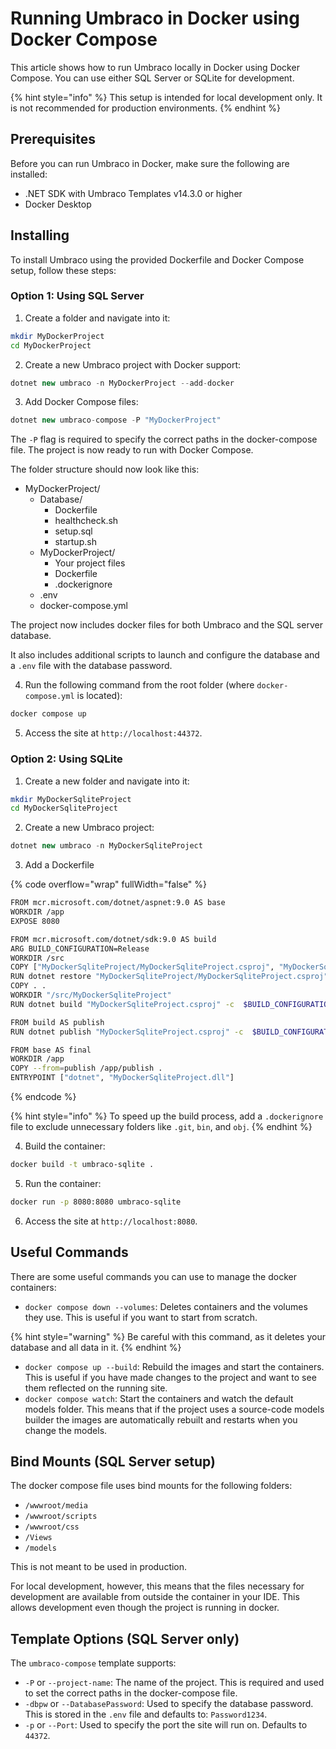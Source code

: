 ﻿---
description: Running Umbraco on docker locally using docker compose
---

# Running Umbraco in Docker using Docker Compose

This article shows how to run Umbraco locally in Docker using Docker Compose. You can use either SQL Server or SQLite for development.

{% hint style="info" %}
This setup is intended for local development only. It is not recommended for production environments.
{% endhint %}

## Prerequisites

Before you can run Umbraco in Docker, make sure the following are installed:

* .NET SDK with Umbraco Templates v14.3.0 or higher
* Docker Desktop

## Installing

To install Umbraco using the provided Dockerfile and Docker Compose setup, follow these steps:

### Option 1: Using SQL Server

1. Create a folder and navigate into it:

```bash
mkdir MyDockerProject
cd MyDockerProject
```

2. Create a new Umbraco project with Docker support:

```csharp
dotnet new umbraco -n MyDockerProject --add-docker
```

3. Add Docker Compose files:

```csharp
dotnet new umbraco-compose -P "MyDockerProject"
```

The `-P` flag is required to specify the correct paths in the docker-compose file. The project is now ready to run with Docker Compose.

The folder structure should now look like this:

* MyDockerProject/
  * Database/
    * Dockerfile
    * healthcheck.sh
    * setup.sql
    * startup.sh
  * MyDockerProject/
    * Your project files
    * Dockerfile
    * .dockerignore
  * .env
  * docker-compose.yml

The project now includes docker files for both Umbraco and the SQL server database.

It also includes additional scripts to launch and configure the database and a `.env` file with the database password.

4. Run the following command from the root folder (where `docker-compose.yml` is located):

```bash
docker compose up
```

5. Access the site at `http://localhost:44372`.

### Option 2: Using SQLite

1. Create a new folder and navigate into it:

```bash
mkdir MyDockerSqliteProject
cd MyDockerSqliteProject
```

2. Create a new Umbraco project:

```csharp
dotnet new umbraco -n MyDockerSqliteProject
```

3. Add a Dockerfile

{% code overflow="wrap" fullWidth="false" %}
```bash
FROM mcr.microsoft.com/dotnet/aspnet:9.0 AS base
WORKDIR /app
EXPOSE 8080

FROM mcr.microsoft.com/dotnet/sdk:9.0 AS build
ARG BUILD_CONFIGURATION=Release
WORKDIR /src
COPY ["MyDockerSqliteProject/MyDockerSqliteProject.csproj", "MyDockerSqliteProject/"]
RUN dotnet restore "MyDockerSqliteProject/MyDockerSqliteProject.csproj"
COPY . .
WORKDIR "/src/MyDockerSqliteProject"
RUN dotnet build "MyDockerSqliteProject.csproj" -c  $BUILD_CONFIGURATION -o /app/build

FROM build AS publish
RUN dotnet publish "MyDockerSqliteProject.csproj" -c  $BUILD_CONFIGURATION -o /app/publish /p:UseAppHost=false

FROM base AS final
WORKDIR /app
COPY --from=publish /app/publish .
ENTRYPOINT ["dotnet", "MyDockerSqliteProject.dll"]
```
{% endcode %}

{% hint style="info" %}
To speed up the build process, add a `.dockerignore` file to exclude unnecessary folders like `.git`, `bin`, and `obj`.
{% endhint %}

4. Build the container:

```bash
docker build -t umbraco-sqlite .
```

5. Run the container:

```bash
docker run -p 8080:8080 umbraco-sqlite
```

6. Access the site at `http://localhost:8080`.

## Useful Commands

There are some useful commands you can use to manage the docker containers:

* `docker compose down --volumes`: Deletes containers and the volumes they use. This is useful if you want to start from scratch.

{% hint style="warning" %}
Be careful with this command, as it deletes your database and all data in it.
{% endhint %}

* `docker compose up --build`: Rebuild the images and start the containers. This is useful if you have made changes to the project and want to see them reflected on the running site.
* `docker compose watch`: Start the containers and watch the default models folder. This means that if the project uses a source-code models builder the images are automatically rebuilt and restarts when you change the models.

## Bind Mounts (SQL Server setup)

The docker compose file uses bind mounts for the following folders:

* `/wwwroot/media`
* `/wwwroot/scripts`
* `/wwwroot/css`
* `/Views`
* `/models`

This is not meant to be used in production.

For local development, however, this means that the files necessary for development are available from outside the container in your IDE. This allows development even though the project is running in docker.

## Template Options (SQL Server only)

The `umbraco-compose` template supports:

* `-P` or `--project-name`: The name of the project. This is required and used to set the correct paths in the docker-compose file.
* `-dbpw` or `--DatabasePassword`: Used to specify the database password. This is stored in the `.env` file and defaults to: `Password1234`.
* `-p` or `--Port`: Used to specify the port the site will run on. Defaults to `44372`.
